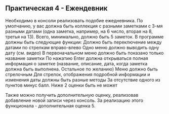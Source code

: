 Практическая 4 - Ежендевник
---------------------------
Необходимо в консоли реализовать подобие ежедневника. По умолчанию, у вас должна быть коллекция с разными заметками с 3-мя разными датами (одна заметка, например, на 6 число, вторая на 8, третья на 13). Всего, минимально, должно быть 5 заметок.
В программе должны быть следующие функции:
Должно быть переключение между датами по стрелкам вправо-влево
Одно меню должно выводить одну дату (см. видео)
В первоначальном меню должно быть показано только название заметки
По нажатию Enter должна открываться полная информация о заметке (название, описание, дата, когда заметка должна быть выполнена. Остальное по желанию)
Меню должно быть стрелочным
Для стрелок, отображения подробной информации и изменения даты должны быть разные методы
За отсутствие одного из пунктов минус балл. Ниже 2 оценки быть не может

Также можно получить дополнительную оценку, реализовав добавление новой записи через консоль. За реализацию этого функционала - дополнительная оценка 5.
